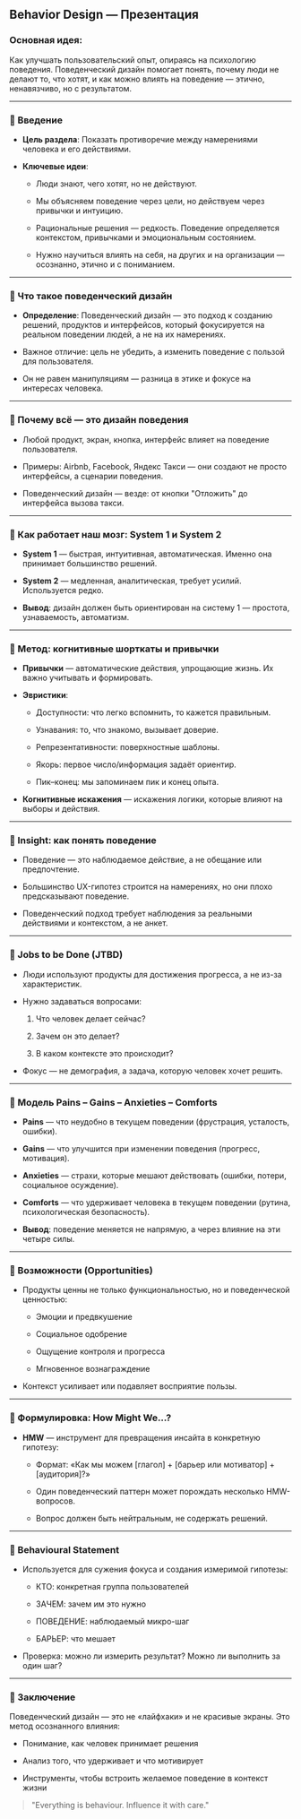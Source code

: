 
## Behavior Design — Презентация

### Основная идея:

Как улучшать пользовательский опыт, опираясь на психологию поведения. Поведенческий дизайн помогает понять, почему люди не делают то, что хотят, и как можно влиять на поведение — этично, ненавязчиво, но с результатом.

---

### 🔹 Введение

- **Цель раздела**: Показать противоречие между намерениями человека и его действиями.
    
- **Ключевые идеи**:
    
    - Люди знают, чего хотят, но не действуют.
        
    - Мы объясняем поведение через цели, но действуем через привычки и интуицию.
        
    - Рациональные решения — редкость. Поведение определяется контекстом, привычками и эмоциональным состоянием.
        
    - Нужно научиться влиять на себя, на других и на организации — осознанно, этично и с пониманием.
        

---

### 🔹 Что такое поведенческий дизайн

- **Определение**: Поведенческий дизайн — это подход к созданию решений, продуктов и интерфейсов, который фокусируется на реальном поведении людей, а не на их намерениях.
    
- Важное отличие: цель не убедить, а изменить поведение с пользой для пользователя.
    
- Он не равен манипуляциям — разница в этике и фокусе на интересах человека.
    

---

### 🔹 Почему всё — это дизайн поведения

- Любой продукт, экран, кнопка, интерфейс влияет на поведение пользователя.
    
- Примеры: Airbnb, Facebook, Яндекс Такси — они создают не просто интерфейсы, а сценарии поведения.
    
- Поведенческий дизайн — везде: от кнопки "Отложить" до интерфейса вызова такси.
    

---

### 🔹 Как работает наш мозг: System 1 и System 2

- **System 1** — быстрая, интуитивная, автоматическая. Именно она принимает большинство решений.
    
- **System 2** — медленная, аналитическая, требует усилий. Используется редко.
    
- **Вывод**: дизайн должен быть ориентирован на систему 1 — простота, узнаваемость, автоматизм.
    

---

### 🔹 Метод: когнитивные шорткаты и привычки

- **Привычки** — автоматические действия, упрощающие жизнь. Их важно учитывать и формировать.
    
- **Эвристики**:
    
    - Доступности: что легко вспомнить, то кажется правильным.
        
    - Узнавания: то, что знакомо, вызывает доверие.
        
    - Репрезентативности: поверхностные шаблоны.
        
    - Якорь: первое число/информация задаёт ориентир.
        
    - Пик–конец: мы запоминаем пик и конец опыта.
        
- **Когнитивные искажения** — искажения логики, которые влияют на выборы и действия.
    

---

### 🔹 Insight: как понять поведение

- Поведение — это наблюдаемое действие, а не обещание или предпочтение.
    
- Большинство UX-гипотез строится на намерениях, но они плохо предсказывают поведение.
    
- Поведенческий подход требует наблюдения за реальными действиями и контекстом, а не анкет.
    

---

### 🔹 Jobs to be Done (JTBD)

- Люди используют продукты для достижения прогресса, а не из-за характеристик.
    
- Нужно задаваться вопросами:
    
    1. Что человек делает сейчас?
        
    2. Зачем он это делает?
        
    3. В каком контексте это происходит?
        
- Фокус — не демография, а задача, которую человек хочет решить.
    

---

### 🔹 Модель Pains – Gains – Anxieties – Comforts

- **Pains** — что неудобно в текущем поведении (фрустрация, усталость, ошибки).
    
- **Gains** — что улучшится при изменении поведения (прогресс, мотивация).
    
- **Anxieties** — страхи, которые мешают действовать (ошибки, потери, социальное осуждение).
    
- **Comforts** — что удерживает человека в текущем поведении (рутина, психологическая безопасность).
    
- **Вывод**: поведение меняется не напрямую, а через влияние на эти четыре силы.
    

---

### 🔹 Возможности (Opportunities)

- Продукты ценны не только функциональностью, но и поведенческой ценностью:
    
    - Эмоции и предвкушение
        
    - Социальное одобрение
        
    - Ощущение контроля и прогресса
        
    - Мгновенное вознаграждение
        
- Контекст усиливает или подавляет восприятие пользы.
    

---

### 🔹 Формулировка: How Might We…?

- **HMW** — инструмент для превращения инсайта в конкретную гипотезу:
    
    - Формат: «Как мы можем [глагол] + [барьер или мотиватор] + [аудитория]?»
        
    - Один поведенческий паттерн может порождать несколько HMW-вопросов.
        
    - Вопрос должен быть нейтральным, не содержать решений.
        

---

### 🔹 Behavioural Statement

- Используется для сужения фокуса и создания измеримой гипотезы:
    
    - КТО: конкретная группа пользователей
        
    - ЗАЧЕМ: зачем им это нужно
        
    - ПОВЕДЕНИЕ: наблюдаемый микро-шаг
        
    - БАРЬЕР: что мешает
        
- Проверка: можно ли измерить результат? Можно ли выполнить за один шаг?
    

---

### 📌 Заключение

Поведенческий дизайн — это не «лайфхаки» и не красивые экраны. Это метод осознанного влияния:

- Понимание, как человек принимает решения
    
- Анализ того, что удерживает и что мотивирует
    
- Инструменты, чтобы встроить желаемое поведение в контекст жизни
    

> "Everything is behaviour. Influence it with care."